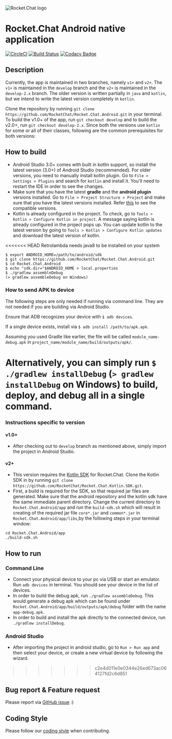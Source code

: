 ![Rocket.Chat logo](https://raw.githubusercontent.com/RocketChat/Rocket.Chat.Artwork/master/Logos/logo-dark.svg?sanitize=true)

# Rocket.Chat Android native application

[![CircleCI](https://circleci.com/gh/RocketChat/Rocket.Chat.Android/tree/develop.svg?style=shield)](https://circleci.com/gh/RocketChat/Rocket.Chat.Android/tree/develop) [![Build Status](https://travis-ci.org/RocketChat/Rocket.Chat.Android.svg?branch=develop)](https://travis-ci.org/RocketChat/Rocket.Chat.Android) [![Codacy Badge](https://api.codacy.com/project/badge/Grade/a81156a8682e4649994270d3670c3c83)](https://www.codacy.com/app/matheusjardimb/Rocket.Chat.Android) 

## Description
Currently, the app is maintained in two branches, namely `v1+` and `v2+`. The `v1+` is maintained in the `develop` branch and the `v2+` is maintained in the `develop-2.x` branch. The older version is written partially in `java` and `kotlin`, but we intend to write the latest version completely in `kotlin`.

Clone the repository by running `git clone https://github.com/RocketChat/Rocket.Chat.Android.git` in your terminal. To build the v1.0+ of the app, run `git checkout develop` and to build the v2.0+, run `git checkout develop-2.x`. 
Since both the versions use `kotlin` for some or all of their classes, following are the common prerequisites for both versions:
## How to build
- Android Studio 3.0+ comes with built in kotlin support, so install the latest version (3.0+) of Android Studio (recommended). For older versions, you need to manually install kotlin plugin. Go to `File > Settings > Plugins` and search for `kotlin` and install it. You'll need to restart the IDE in order to see the changes.
- Make sure that you have the latest **gradle** and the **android plugin** versions installed. Go to `File > Project Structure > Project` and make sure that you have the latest versions installed. Refer [this](https://developer.android.com/studio/releases/gradle-plugin.html#updating-gradle) to see the compatible versions.
- Kotlin is already configured in the project. To check, go to `Tools > Kotlin > Configure Kotlin in project`. A message saying kotlin is already configured in the project pops up. You can update kotlin to the latest version by going to `Tools > Kotlin > Configure Kotlin updates` and download the latest version of kotlin.

<<<<<<< HEAD
Retrolambda needs java8 to be installed on your system
```
$ export ANDROID_HOME=/path/to/android/sdk
$ git clone https://github.com/RocketChat/Rocket.Chat.Android.git
$ cd Rocket.Chat.Android
$ echo "sdk.dir="$ANDROID_HOME > local.properties
$ ./gradlew assembleDebug
(> gradlew assembleDebug on Windows)
```

### How to send APK to device

The following steps are only needed if running via command line. They are not needed if you are building via Android Studio.

Ensure that ADB recognizes your device with `$ adb devices`.

If a single device exists, install via `$ adb install /path/to/apk.apk`.

Assuming you used Gradle like earlier, the file will be called `module_name-debug.apk` in `project_name/module_name/build/outputs/apk/`.

Alternatively, you can simply run `$ ./gradlew installDebug` (`> gradlew installDebug` on Windows) to build, deploy, and debug all in a single command.
=======
### Instructions specific to version
#### v1.0+ 
- After checking out to `develop` branch as mentioned above, simply import the project in Android Studio.

#### v2+
- This version requires the [Kotlin SDK](https://github.com/RocketChat/Rocket.Chat.Kotlin.SDK) for Rocket.Chat. Clone the Kotlin SDK in by running `git clone https://github.com/RocketChat/Rocket.Chat.Kotlin.SDK.git`.
- First, a build is required for the SDK, so that required jar files are generated. Make sure that the android repository and the kotlin sdk have the same immediate parent directory. Change the current directory to `Rocket.Chat.Android/app` and run the `build-sdk.sh` which will result in creating of the required jar file `core*.jar` and `common*.jar` in `Rocket.Chat.Android/app/libs`,by the following steps in your terminal window:
```
cd Rocket.Chat.Android/app
./build-sdk.sh
```

## How to run
### Command Line
- Connect your physical device to your pc via USB or start an emulator. Run `adb devices` in terminal. You should see your device in the list of devices.
- In order to build the debug apk, run `./gradlew assembleDebug`. This would generate a debug apk which can be found under `Rocket.Chat.Android/app/build/outputs/apk/debug` folder with the name `app-debug.apk`.
- In order to build and install the apk directly to the connected device, run `./gradlew installDebug`.

### Android Studio
- After importing the project in android studio, go to `Run > Run app` and then select your device, or create a new virtual device by following the wizard.     
>>>>>>> c2e4d011e0e0344e26ed673ac064127fd2c6d851

## Bug report & Feature request

Please report via [GitHub issue](https://github.com/RocketChat/Rocket.Chat.Android/issues) :)

## Coding Style

Please follow our [coding style](https://github.com/RocketChat/java-code-styles/blob/master/CODING_STYLE.md) when contributing.

